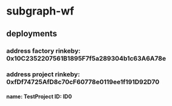 # subgraph-wf

## deployments 
### address  factory rinkeby: 0x10C2352207561B1895F7f5a289304b1c63A6A78e
### address project rinkeby: 0xfDf74725AfD8c70cF60778e0119ee1f191D92D70
#### name: TestProject ID: ID0